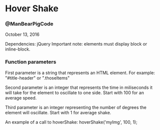 # Hover Shake
  
### @ManBearPigCode
October 13, 2016

Dependencies: jQuery
Important note: elements must display block or inline-block.

### Function parameters
First parameter is a string that represents an HTML element.
For example: "#title-header" or ".thoseItems"

Second parameter is an integer that represents the time in miliseconds
it will take for the element to oscillate to one side. Start with 100
for an average speed.

Third parameter is an integer representing the number of degrees
the element will oscillate. Start with 1 for average shake.

An example of a call to hoverShake: hoverShake('myImg', 100, 1);
